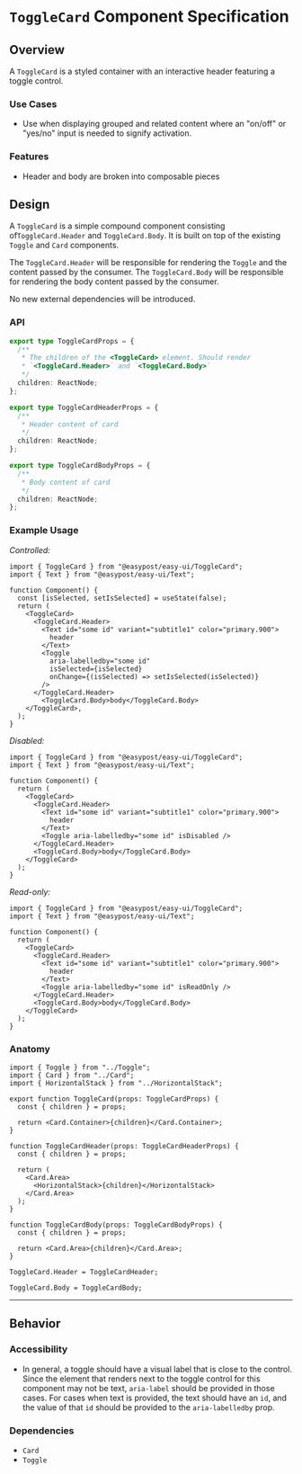 # `ToggleCard` Component Specification

## Overview

A `ToggleCard` is a styled container with an interactive header featuring a toggle control.

### Use Cases

- Use when displaying grouped and related content where an "on/off" or "yes/no" input is needed to signify activation.

### Features

- Header and body are broken into composable pieces

## Design

A `ToggleCard` is a simple compound component consisting of`ToggleCard.Header` and `ToggleCard.Body`. It is built on top of the existing `Toggle` and `Card` components.

The `ToggleCard.Header` will be responsible for rendering the `Toggle` and the content passed by the consumer. The `ToggleCard.Body` will be responsible for rendering the body content passed by the consumer.

No new external dependencies will be introduced.

### API

```ts
export type ToggleCardProps = {
  /**
   * The children of the <ToggleCard> element. Should render
   * `<ToggleCard.Header>` and `<ToggleCard.Body>`
   */
  children: ReactNode;
};

export type ToggleCardHeaderProps = {
  /**
   * Header content of card
   */
  children: ReactNode;
};

export type ToggleCardBodyProps = {
  /**
   * Body content of card
   */
  children: ReactNode;
};
```

### Example Usage

_Controlled:_

```tsx
import { ToggleCard } from "@easypost/easy-ui/ToggleCard";
import { Text } from "@easypost/easy-ui/Text";

function Component() {
  const [isSelected, setIsSelected] = useState(false);
  return (
    <ToggleCard>
      <ToggleCard.Header>
        <Text id="some id" variant="subtitle1" color="primary.900">
          header
        </Text>
        <Toggle
          aria-labelledby="some id"
          isSelected={isSelected}
          onChange={(isSelected) => setIsSelected(isSelected)}
        />
      </ToggleCard.Header>
        <ToggleCard.Body>body</ToggleCard.Body>
    </ToggleCard>,
  );
}
```

_Disabled:_

```tsx
import { ToggleCard } from "@easypost/easy-ui/ToggleCard";
import { Text } from "@easypost/easy-ui/Text";

function Component() {
  return (
    <ToggleCard>
      <ToggleCard.Header>
        <Text id="some id" variant="subtitle1" color="primary.900">
          header
        </Text>
        <Toggle aria-labelledby="some id" isDisabled />
      </ToggleCard.Header>
      <ToggleCard.Body>body</ToggleCard.Body>
    </ToggleCard>
  );
}
```

_Read-only:_

```tsx
import { ToggleCard } from "@easypost/easy-ui/ToggleCard";
import { Text } from "@easypost/easy-ui/Text";

function Component() {
  return (
    <ToggleCard>
      <ToggleCard.Header>
        <Text id="some id" variant="subtitle1" color="primary.900">
          header
        </Text>
        <Toggle aria-labelledby="some id" isReadOnly />
      </ToggleCard.Header>
      <ToggleCard.Body>body</ToggleCard.Body>
    </ToggleCard>
  );
}
```

### Anatomy

```tsx
import { Toggle } from "../Toggle";
import { Card } from "../Card";
import { HorizontalStack } from "../HorizontalStack";

export function ToggleCard(props: ToggleCardProps) {
  const { children } = props;

  return <Card.Container>{children}</Card.Container>;
}

function ToggleCardHeader(props: ToggleCardHeaderProps) {
  const { children } = props;

  return (
    <Card.Area>
      <HorizontalStack>{children}</HorizontalStack>
    </Card.Area>
  );
}

function ToggleCardBody(props: ToggleCardBodyProps) {
  const { children } = props;

  return <Card.Area>{children}</Card.Area>;
}

ToggleCard.Header = ToggleCardHeader;

ToggleCard.Body = ToggleCardBody;
```

---

## Behavior

### Accessibility

- In general, a toggle should have a visual label that is close to the control. Since the element that renders next to the toggle control for this component may not be text, `aria-label` should be provided in those cases. For cases when text is provided, the text should have an `id`, and the value
  of that `id` should be provided to the `aria-labelledby` prop.

### Dependencies

- `Card`
- `Toggle`
